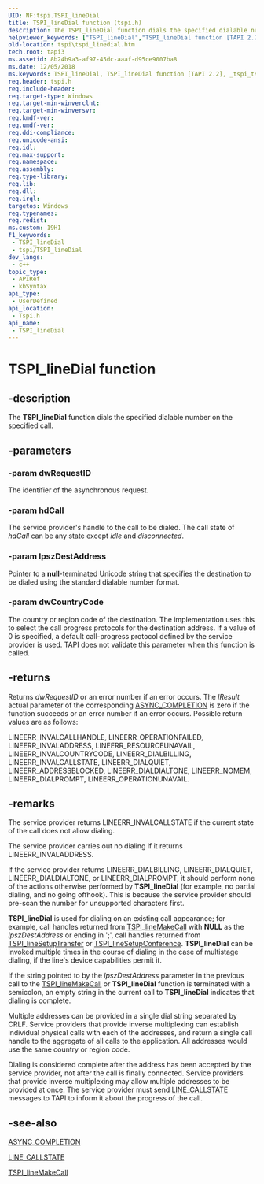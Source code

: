 ```yaml
---
UID: NF:tspi.TSPI_lineDial
title: TSPI_lineDial function (tspi.h)
description: The TSPI_lineDial function dials the specified dialable number on the specified call.
helpviewer_keywords: ["TSPI_lineDial","TSPI_lineDial function [TAPI 2.2]","_tspi_tspi_linedial","tspi.tspi_linedial","tspi/TSPI_lineDial"]
old-location: tspi\tspi_linedial.htm
tech.root: tapi3
ms.assetid: 8b24b9a3-af97-45dc-aaaf-d95ce9007ba8
ms.date: 12/05/2018
ms.keywords: TSPI_lineDial, TSPI_lineDial function [TAPI 2.2], _tspi_tspi_linedial, tspi.tspi_linedial, tspi/TSPI_lineDial
req.header: tspi.h
req.include-header: 
req.target-type: Windows
req.target-min-winverclnt: 
req.target-min-winversvr: 
req.kmdf-ver: 
req.umdf-ver: 
req.ddi-compliance: 
req.unicode-ansi: 
req.idl: 
req.max-support: 
req.namespace: 
req.assembly: 
req.type-library: 
req.lib: 
req.dll: 
req.irql: 
targetos: Windows
req.typenames: 
req.redist: 
ms.custom: 19H1
f1_keywords:
 - TSPI_lineDial
 - tspi/TSPI_lineDial
dev_langs:
 - c++
topic_type:
 - APIRef
 - kbSyntax
api_type:
 - UserDefined
api_location:
 - Tspi.h
api_name:
 - TSPI_lineDial
---
```


# TSPI_lineDial function


## -description

The 
<b>TSPI_lineDial</b> function dials the specified dialable number on the specified call.

## -parameters

### -param dwRequestID

The identifier of the asynchronous request.

### -param hdCall

The service provider's handle to the call to be dialed. The call state of <i>hdCall</i> can be any state except <i>idle</i> and <i>disconnected</i>.

### -param lpszDestAddress

Pointer to a <b>null</b>-terminated Unicode string that specifies the destination to be dialed using the standard dialable number format.

### -param dwCountryCode

The country or region code of the destination. The implementation uses this to select the call progress protocols for the destination address. If a value of 0 is specified, a default call-progress protocol defined by the service provider is used. TAPI does not validate this parameter when this function is called.

## -returns

Returns <i>dwRequestID</i> or an error number if an error occurs. The <i>lResult</i> actual parameter of the corresponding 
<a href="/windows/desktop/api/tspi/nc-tspi-async_completion">ASYNC_COMPLETION</a> is zero if the function succeeds or an error number if an error occurs. Possible return values are as follows:

LINEERR_INVALCALLHANDLE, LINEERR_OPERATIONFAILED, LINEERR_INVALADDRESS, LINEERR_RESOURCEUNAVAIL, LINEERR_INVALCOUNTRYCODE, LINEERR_DIALBILLING, LINEERR_INVALCALLSTATE, LINEERR_DIALQUIET, LINEERR_ADDRESSBLOCKED, LINEERR_DIALDIALTONE, LINEERR_NOMEM, LINEERR_DIALPROMPT, LINEERR_OPERATIONUNAVAIL.

## -remarks

The service provider returns LINEERR_INVALCALLSTATE if the current state of the call does not allow dialing.

The service provider carries out no dialing if it returns LINEERR_INVALADDRESS.

If the service provider returns LINEERR_DIALBILLING, LINEERR_DIALQUIET, LINEERR_DIALDIALTONE, or LINEERR_DIALPROMPT, it should perform none of the actions otherwise performed by 
<b>TSPI_lineDial</b> (for example, no partial dialing, and no going offhook). This is because the service provider should pre-scan the number for unsupported characters first.

<b>TSPI_lineDial</b> is used for dialing on an existing call appearance; for example, call handles returned from 
<a href="/windows/desktop/api/tspi/nf-tspi-tspi_linemakecall">TSPI_lineMakeCall</a> with <b>NULL</b> as the <i>lpszDestAddress</i> or ending in ';', call handles returned from 
<a href="/windows/desktop/api/tspi/nf-tspi-tspi_linesetuptransfer">TSPI_lineSetupTransfer</a> or 
<a href="/windows/desktop/api/tspi/nf-tspi-tspi_linesetupconference">TSPI_lineSetupConference</a>. 
<b>TSPI_lineDial</b> can be invoked multiple times in the course of dialing in the case of multistage dialing, if the line's device capabilities permit it.

If the string pointed to by the <i>lpszDestAddress</i> parameter in the previous call to the 
<a href="/windows/desktop/api/tspi/nf-tspi-tspi_linemakecall">TSPI_lineMakeCall</a> or 
<b>TSPI_lineDial</b> function is terminated with a semicolon, an empty string in the current call to 
<b>TSPI_lineDial</b> indicates that dialing is complete.

Multiple addresses can be provided in a single dial string separated by CRLF. Service providers that provide inverse multiplexing can establish individual physical calls with each of the addresses, and return a single call handle to the aggregate of all calls to the application. All addresses would use the same country or region code.

Dialing is considered complete after the address has been accepted by the service provider, not after the call is finally connected. Service providers that provide inverse multiplexing may allow multiple addresses to be provided at once. The service provider must send 
<a href="/previous-versions/windows/desktop/legacy/ms725219(v=vs.85)">LINE_CALLSTATE</a> messages to TAPI to inform it about the progress of the call.

## -see-also

<a href="/windows/desktop/api/tspi/nc-tspi-async_completion">ASYNC_COMPLETION</a>



<a href="/previous-versions/windows/desktop/legacy/ms725219(v=vs.85)">LINE_CALLSTATE</a>



<a href="/windows/desktop/api/tspi/nf-tspi-tspi_linemakecall">TSPI_lineMakeCall</a>